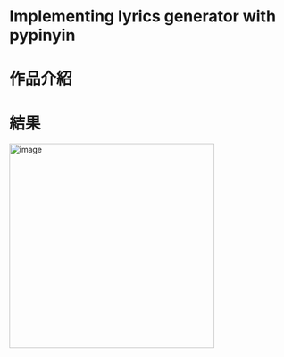 #  Implementing lyrics generator with pypinyin
# 作品介紹


# 結果
<img width="367" alt="image" src="https://user-images.githubusercontent.com/67829896/196023796-25502c5f-64f8-46a3-88ed-b3d91f8baa42.png">
